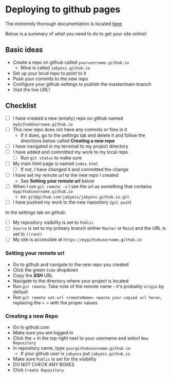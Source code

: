 # Deploying to github pages

The extremely thorough documentation is located [here](https://docs.github.com/en/github/working-with-github-pages/getting-started-with-github-pages)

Below is a summary of what you need to do to get your site online!

## Basic ideas

* Create a repo on github called `yourusername.github.io`
	* Mine is called `jabyess.github.io`
* Set up your local repo to point to it
* Push your commits to the new repo
* Configure your github settings to publish the master/main branch
* Visit the live URL!

## Checklist

- [ ] I have created a new (empty) repo on github named `myGithubUsername.github.io`
- [ ] This new repo does not have any commits or files in it
	- If it does, go to the settings tab and delete it and follow the directions below called **Creating a new repo**
- [ ] I have navigated in my terminal to my project directory
- [ ] I have added and committed my work to my local repo
	- [ ] Run `git status` to make sure
- [ ] My main html page is named `index.html`
	- [ ] If not, I have changed it and committed the change
- [ ] I have set my remote url to the new repo I created
	- See **Setting your remote url** below
- [ ] When I run `git remote -v` I see the url as something that contains `mygithubusername.github.io`
	- ex: `git@github.com:jabyess/jabyess.github.io.git`
- [ ] I have pushed my work to the new repository (`git push`)

In the settings tab on github:
- [ ] My repository visibility is set to `Public`
- [ ] `Source` is set to my primary branch (either `Master` or `Main`) and the URL is set to `/(root)`
- [ ] My site is accessible at `https://mygithubusername.github.io`

### Setting your remote url

* Go to github and navigate to the new repo you created 
* Click the green `Code` dropdown
* Copy the _**SSH**_ URL
* Navigate to the directory where your project is located
* Run `git remote`. Take note of the remote name - it's probably `origin` by default
* Run `git remote set-url <remoteName> <paste your copied url here>`, replacing the `< >` with the proper values

### Creating a new Repo

* Go to github.com
* Make sure you are logged in
* Click the + in the top right next to your username and select `New Repository`
* In repository name, type `yourgithubusername.github.io`
	* If your github user is `jabyess` put `jabyess.github.io`
* Make sure `Public` is set for the visibility 
* DO NOT CHECK ANY BOXES
* Click `Create Repository`
